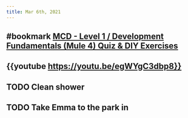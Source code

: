 ```yaml
---
title: Mar 6th, 2021
---
```


## #bookmark [MCD - Level 1 / Development Fundamentals (Mule 4) Quiz & DIY Exercises](https://training.mulesoft.com/course/development-fundamentals-mule4/quiz-diy)
## {{youtube https://youtu.be/egWYgC3dbp8}}
## TODO Clean shower
## TODO Take Emma to the park in
